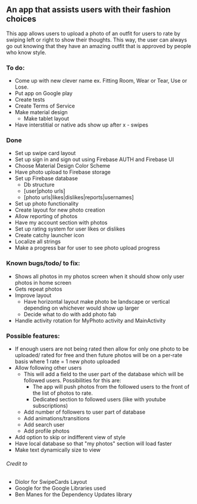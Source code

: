 ## An app that assists users with their fashion choices

This app allows users to upload a photo of an outfit for users to rate by swiping left or right to show their thoughts. This way, the user can always go out knowing that they have an amazing outfit that is approved by people who know style.

### To do:
 * Come up with new clever name ex. Fitting Room, Wear or Tear, Use or Lose.
 * Put app on Google play
 * Create tests
 * Create Terms of Service
 * Make material design
    * Make tablet layout
 * Have interstitial or native ads show up after x - swipes 

### Done
 * Set up swipe card layout
 * Set up sign in and sign out using Firebase AUTH and Firebase UI
 * Choose Material Design Color Scheme
 * Have photo upload to Firebase storage
 * Set up Firebase database
   * Db structure
    * [user|photo urls]
    * [photo urls|likes|dislikes|reports|usernames]
 * Set up photo functionality
 * Create layout for new photo creation
 * Allow reporting of photos
 * Have my account section with photos
 * Set up rating system for user likes or dislikes
 * Create catchy launcher icon 
 * Localize all strings
 * Make a progress bar for user to see photo upload progress

### Known bugs/todo/ to fix:
 * Shows all photos in my photos screen when it should show only user photos in home screen
 * Gets repeat photos
* Improve layout
   * Have horizontal layout make photo be landscape or vertical depending on whichever would show up larger
   * Decide what to do with add photo fab
 * Handle activity rotation for MyPhoto activity and MainActivity
 
### Possible features:
* If enough users are not being rated then allow for only one photo to be uploaded/ rated for free and then future photos will be on a per-rate basis where 1 rate = 1 new photo uploaded
* Allow following other users
   * This will add a field to the user part of the database which will be followed users. Possibilities for this are:
     * The app will push photos from the followed users to the front of the list of photos to rate.
     * Dedicated section to followed users (like with youtube subscriptions)
   * Add number of followers to user part of database
   * Add animations/transitions
   * Add search user
   * Add profile photos
 * Add option to skip or indifferent view of style
 * Have local database so that "my photos" section will load faster
 * Make text dynamically size to view






###### Credit to
* Diolor for SwipeCards Layout
* Google for the Google Libraries used
* Ben Manes for the Dependency Updates library

